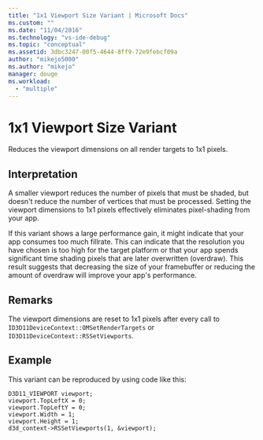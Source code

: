 ```yaml
---
title: "1x1 Viewport Size Variant | Microsoft Docs"
ms.custom: ""
ms.date: "11/04/2016"
ms.technology: "vs-ide-debug"
ms.topic: "conceptual"
ms.assetid: 3dbc3247-00f5-4644-8ff9-72e9febcf09a
author: "mikejo5000"
ms.author: "mikejo"
manager: douge
ms.workload: 
  - "multiple"
---
```

# 1x1 Viewport Size Variant
Reduces the viewport dimensions on all render targets to 1x1 pixels.  
  
## Interpretation  
 A smaller viewport reduces the number of pixels that must be shaded, but doesn't reduce the number of vertices that must be processed. Setting the viewport dimensions to 1x1 pixels effectively eliminates pixel-shading from your app.  
  
 If this variant shows a large performance gain, it might indicate that your app consumes too much fillrate. This can indicate that the resolution you have chosen is too high for the target platform or that your app spends significant time shading pixels that are later overwritten (overdraw). This result suggests that decreasing the size of your framebuffer or reducing the amount of overdraw will improve your app's performance.  
  
## Remarks  
 The viewport dimensions are reset to 1x1 pixels after every call to `ID3D11DeviceContext::OMSetRenderTargets` or `ID3D11DeviceContext::RSSetViewports`.  
  
## Example  
 This variant can be reproduced by using code like this:  
  
```  
D3D11_VIEWPORT viewport;  
viewport.TopLeftX = 0;  
viewport.TopLeftY = 0;  
viewport.Width = 1;  
viewport.Height = 1;  
d3d_context->RSSetViewports(1, &viewport);  
```